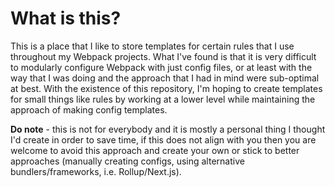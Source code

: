 # What is this?
This is a place that I like to store templates for certain rules that I use throughout my Webpack projects. What I've found is that it is very difficult to modularly configure Webpack with just config files, or at least with the way that I was doing and the approach that I had in mind were sub-optimal at best. With the existence of this repository, I'm hoping to create templates for small things like rules by working at a lower level while maintaining the approach of making config templates.

**Do note** - this is not for everybody and it is mostly a personal thing I thought I'd create in order to save time, if this does not align with you then you are welcome to avoid this approach and create your own or stick to better approaches (manually creating configs, using alternative bundlers/frameworks, i.e. Rollup/Next.js).
